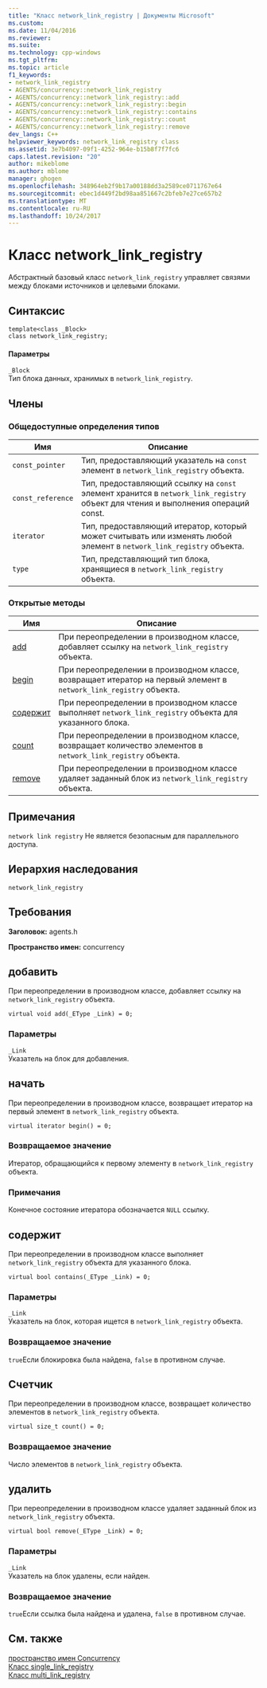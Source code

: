 ```yaml
---
title: "Класс network_link_registry | Документы Microsoft"
ms.custom: 
ms.date: 11/04/2016
ms.reviewer: 
ms.suite: 
ms.technology: cpp-windows
ms.tgt_pltfrm: 
ms.topic: article
f1_keywords:
- network_link_registry
- AGENTS/concurrency::network_link_registry
- AGENTS/concurrency::network_link_registry::add
- AGENTS/concurrency::network_link_registry::begin
- AGENTS/concurrency::network_link_registry::contains
- AGENTS/concurrency::network_link_registry::count
- AGENTS/concurrency::network_link_registry::remove
dev_langs: C++
helpviewer_keywords: network_link_registry class
ms.assetid: 3e7b4097-09f1-4252-964e-b15b8f7f7fc6
caps.latest.revision: "20"
author: mikeblome
ms.author: mblome
manager: ghogen
ms.openlocfilehash: 348964eb2f9b17a00188dd3a2589ce0711767e64
ms.sourcegitcommit: ebec1d449f2bd98aa851667c2bfeb7e27ce657b2
ms.translationtype: MT
ms.contentlocale: ru-RU
ms.lasthandoff: 10/24/2017
---
```

# <a name="networklinkregistry-class"></a>Класс network_link_registry
Абстрактный базовый класс `network_link_registry` управляет связями между блоками источников и целевыми блоками.  
  
## <a name="syntax"></a>Синтаксис  
  
```
template<class _Block>
class network_link_registry;
```  
  
#### <a name="parameters"></a>Параметры  
 `_Block`  
 Тип блока данных, хранимых в `network_link_registry`.  
  
## <a name="members"></a>Члены  
  
### <a name="public-typedefs"></a>Общедоступные определения типов  
  
|Имя|Описание|  
|----------|-----------------|  
|`const_pointer`|Тип, предоставляющий указатель на `const` элемент в `network_link_registry` объекта.|  
|`const_reference`|Тип, предоставляющий ссылку на `const` элемент хранится в `network_link_registry` объект для чтения и выполнения операций const.|  
|`iterator`|Тип, предоставляющий итератор, который может считывать или изменять любой элемент в `network_link_registry` объекта.|  
|`type`|Тип, представляющий тип блока, хранящиеся в `network_link_registry` объекта.|  
  
### <a name="public-methods"></a>Открытые методы  
  
|Имя|Описание|  
|----------|-----------------|  
|[add](#add)|При переопределении в производном классе, добавляет ссылку на `network_link_registry` объекта.|  
|[begin](#begin)|При переопределении в производном классе, возвращает итератор на первый элемент в `network_link_registry` объекта.|  
|[содержит](#contains)|При переопределении в производном классе выполняет `network_link_registry` объекта для указанного блока.|  
|[count](#count)|При переопределении в производном классе, возвращает количество элементов в `network_link_registry` объекта.|  
|[remove](#remove)|При переопределении в производном классе удаляет заданный блок из `network_link_registry` объекта.|  
  
## <a name="remarks"></a>Примечания  
 `network link registry` Не является безопасным для параллельного доступа.  
  
## <a name="inheritance-hierarchy"></a>Иерархия наследования  
 `network_link_registry`  
  
## <a name="requirements"></a>Требования  
 **Заголовок:** agents.h  
  
 **Пространство имен:** concurrency  
  
##  <a name="add"></a>добавить 

 При переопределении в производном классе, добавляет ссылку на `network_link_registry` объекта.  
  
```
virtual void add(_EType _Link) = 0;
```  
  
### <a name="parameters"></a>Параметры  
 `_Link`  
 Указатель на блок для добавления.  
  
##  <a name="begin"></a>начать 

 При переопределении в производном классе, возвращает итератор на первый элемент в `network_link_registry` объекта.  
  
```
virtual iterator begin() = 0;
```  
  
### <a name="return-value"></a>Возвращаемое значение  
 Итератор, обращающийся к первому элементу в `network_link_registry` объекта.  
  
### <a name="remarks"></a>Примечания  
 Конечное состояние итератора обозначается `NULL` ссылку.  
  
##  <a name="contains"></a>содержит 

 При переопределении в производном классе выполняет `network_link_registry` объекта для указанного блока.  
  
```
virtual bool contains(_EType _Link) = 0;
```  
  
### <a name="parameters"></a>Параметры  
 `_Link`  
 Указатель на блок, которая ищется в `network_link_registry` объекта.  
  
### <a name="return-value"></a>Возвращаемое значение  
 `true`Если блокировка была найдена, `false` в противном случае.  
  
##  <a name="count"></a>Счетчик 

 При переопределении в производном классе, возвращает количество элементов в `network_link_registry` объекта.  
  
```
virtual size_t count() = 0;
```  
  
### <a name="return-value"></a>Возвращаемое значение  
 Число элементов в `network_link_registry` объекта.  
  
##  <a name="remove"></a>удалить 

 При переопределении в производном классе удаляет заданный блок из `network_link_registry` объекта.  
  
```
virtual bool remove(_EType _Link) = 0;
```  
  
### <a name="parameters"></a>Параметры  
 `_Link`  
 Указатель на блок удалены, если найден.  
  
### <a name="return-value"></a>Возвращаемое значение  
 `true`Если ссылка была найдена и удалена, `false` в противном случае.  
  
## <a name="see-also"></a>См. также  
 [пространство имен Concurrency](concurrency-namespace.md)   
 [Класс single_link_registry](single-link-registry-class.md)   
 [Класс multi_link_registry](multi-link-registry-class.md)
